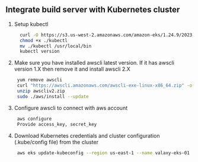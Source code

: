 ## Integrate build server with Kubernetes cluster 

1. Setup kubectl   
   ```sh 
     curl -O https://s3.us-west-2.amazonaws.com/amazon-eks/1.24.9/2023-01-11/bin/linux/amd64/kubectl
     chmod +x ./kubectl
     mv ./kubectl /usr/local/bin
     kubectl version
   ``` 

1. Make sure you have installed awscli latest version. If it has awscli version 1.X then remove it and install awscli 2.X  
    ```sh 
     yum remove awscli 
     curl "https://awscli.amazonaws.com/awscli-exe-linux-x86_64.zip" -o "awscliv2.zip"
     unzip awscliv2.zip
     sudo ./aws/install --update
    ```

1. Configure awscli to connect with aws account  
    ```sh 
     aws configure
     Provide access_key, secret_key
    ```

1. Download Kubernetes credentials and cluster configuration (.kube/config file) from the cluster  

   ```sh 
    aws eks update-kubeconfig --region us-east-1 --name valaxy-eks-01
   ```
